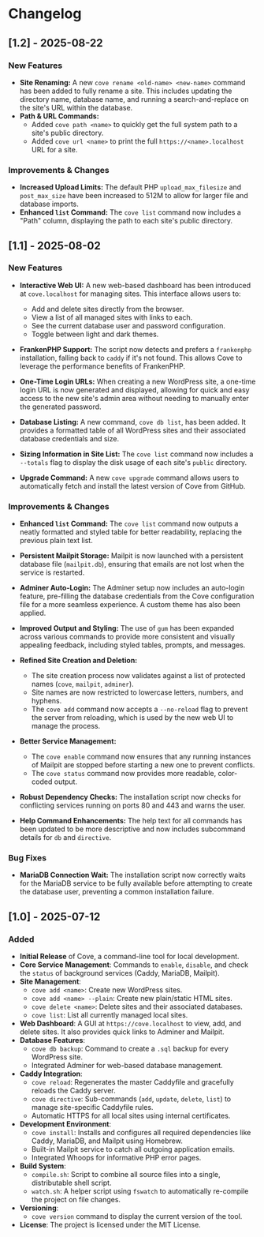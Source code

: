 # Changelog

## [1.2] - 2025-08-22

### **New Features**

* **Site Renaming:** A new `cove rename <old-name> <new-name>` command has been added to fully rename a site. This includes updating the directory name, database name, and running a search-and-replace on the site's URL within the database.
* **Path & URL Commands:**
    * Added `cove path <name>` to quickly get the full system path to a site's public directory.
    * Added `cove url <name>` to print the full `https://<name>.localhost` URL for a site.

### **Improvements & Changes**

* **Increased Upload Limits:** The default PHP `upload_max_filesize` and `post_max_size` have been increased to 512M to allow for larger file and database imports.
* **Enhanced `list` Command:** The `cove list` command now includes a "Path" column, displaying the path to each site's public directory.

## [1.1] - 2025-08-02

### **New Features**

* **Interactive Web UI:** A new web-based dashboard has been introduced at `cove.localhost` for managing sites. This interface allows users to:
    * Add and delete sites directly from the browser.
    * View a list of all managed sites with links to each.
    * See the current database user and password configuration.
    * Toggle between light and dark themes.

* **FrankenPHP Support:** The script now detects and prefers a `frankenphp` installation, falling back to `caddy` if it's not found. This allows Cove to leverage the performance benefits of FrankenPHP.

* **One-Time Login URLs:** When creating a new WordPress site, a one-time login URL is now generated and displayed, allowing for quick and easy access to the new site's admin area without needing to manually enter the generated password.

* **Database Listing:** A new command, `cove db list`, has been added. It provides a formatted table of all WordPress sites and their associated database credentials and size.

* **Sizing Information in Site List:** The `cove list` command now includes a `--totals` flag to display the disk usage of each site's `public` directory.

* **Upgrade Command:** A new `cove upgrade` command allows users to automatically fetch and install the latest version of Cove from GitHub.

### **Improvements & Changes**

* **Enhanced `list` Command:** The `cove list` command now outputs a neatly formatted and styled table for better readability, replacing the previous plain text list.

* **Persistent Mailpit Storage:** Mailpit is now launched with a persistent database file (`mailpit.db`), ensuring that emails are not lost when the service is restarted.

* **Adminer Auto-Login:** The Adminer setup now includes an auto-login feature, pre-filling the database credentials from the Cove configuration file for a more seamless experience. A custom theme has also been applied.

* **Improved Output and Styling:** The use of `gum` has been expanded across various commands to provide more consistent and visually appealing feedback, including styled tables, prompts, and messages.

* **Refined Site Creation and Deletion:**
    * The site creation process now validates against a list of protected names (`cove`, `mailpit`, `adminer`).
    * Site names are now restricted to lowercase letters, numbers, and hyphens.
    * The `cove add` command now accepts a `--no-reload` flag to prevent the server from reloading, which is used by the new web UI to manage the process.

* **Better Service Management:**
    * The `cove enable` command now ensures that any running instances of Mailpit are stopped before starting a new one to prevent conflicts.
    * The `cove status` command now provides more readable, color-coded output.

* **Robust Dependency Checks:** The installation script now checks for conflicting services running on ports 80 and 443 and warns the user.

* **Help Command Enhancements:** The help text for all commands has been updated to be more descriptive and now includes subcommand details for `db` and `directive`.

### **Bug Fixes**

* **MariaDB Connection Wait:** The installation script now correctly waits for the MariaDB service to be fully available before attempting to create the database user, preventing a common installation failure.

## [1.0] - 2025-07-12

### Added

- **Initial Release** of Cove, a command-line tool for local development.
- **Core Service Management**: Commands to `enable`, `disable`, and check the `status` of background services (Caddy, MariaDB, Mailpit).
- **Site Management**:
    - `cove add <name>`: Create new WordPress sites.
    - `cove add <name> --plain`: Create new plain/static HTML sites.
    - `cove delete <name>`: Delete sites and their associated databases.
    - `cove list`: List all currently managed local sites.
- **Web Dashboard**: A GUI at `https://cove.localhost` to view, add, and delete sites. It also provides quick links to Adminer and Mailpit.
- **Database Features**:
    - `cove db backup`: Command to create a `.sql` backup for every WordPress site.
    - Integrated Adminer for web-based database management.
- **Caddy Integration**:
    - `cove reload`: Regenerates the master Caddyfile and gracefully reloads the Caddy server.
    - `cove directive`: Sub-commands (`add`, `update`, `delete`, `list`) to manage site-specific Caddyfile rules.
    - Automatic HTTPS for all local sites using internal certificates.
- **Development Environment**:
    - `cove install`: Installs and configures all required dependencies like Caddy, MariaDB, and Mailpit using Homebrew.
    - Built-in Mailpit service to catch all outgoing application emails.
    - Integrated Whoops for informative PHP error pages.
- **Build System**:
    - `compile.sh`: Script to combine all source files into a single, distributable shell script.
    - `watch.sh`: A helper script using `fswatch` to automatically re-compile the project on file changes.
- **Versioning**:
    - `cove version` command to display the current version of the tool.
- **License**: The project is licensed under the MIT License.